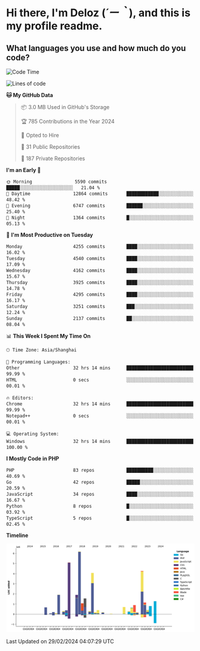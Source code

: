 # **Hi there, I'm Deloz (*´ー｀*), and this is my profile readme.**

## **What languages you use and how much do you code?**

<!--START_SECTION:waka-->
![Code Time](http://img.shields.io/badge/Code%20Time-3%2C379%20hrs%2041%20mins-blue)

![Lines of code](https://img.shields.io/badge/From%20Hello%20World%20I%27ve%20Written-34.9%20million%20lines%20of%20code-blue)

**🐱 My GitHub Data** 

> 📦 3.0 MB Used in GitHub's Storage 
 > 
> 🏆 785 Contributions in the Year 2024
 > 
> 💼 Opted to Hire
 > 
> 📜 31 Public Repositories 
 > 
> 🔑 187 Private Repositories 
 > 
**I'm an Early 🐤** 

```text
🌞 Morning                5590 commits        █████░░░░░░░░░░░░░░░░░░░░   21.04 % 
🌆 Daytime                12864 commits       ████████████░░░░░░░░░░░░░   48.42 % 
🌃 Evening                6747 commits        ██████░░░░░░░░░░░░░░░░░░░   25.40 % 
🌙 Night                  1364 commits        █░░░░░░░░░░░░░░░░░░░░░░░░   05.13 % 
```
📅 **I'm Most Productive on Tuesday** 

```text
Monday                   4255 commits        ████░░░░░░░░░░░░░░░░░░░░░   16.02 % 
Tuesday                  4540 commits        ████░░░░░░░░░░░░░░░░░░░░░   17.09 % 
Wednesday                4162 commits        ████░░░░░░░░░░░░░░░░░░░░░   15.67 % 
Thursday                 3925 commits        ████░░░░░░░░░░░░░░░░░░░░░   14.78 % 
Friday                   4295 commits        ████░░░░░░░░░░░░░░░░░░░░░   16.17 % 
Saturday                 3251 commits        ███░░░░░░░░░░░░░░░░░░░░░░   12.24 % 
Sunday                   2137 commits        ██░░░░░░░░░░░░░░░░░░░░░░░   08.04 % 
```


📊 **This Week I Spent My Time On** 

```text
🕑︎ Time Zone: Asia/Shanghai

💬 Programming Languages: 
Other                    32 hrs 14 mins      █████████████████████████   99.99 % 
HTML                     0 secs              ░░░░░░░░░░░░░░░░░░░░░░░░░   00.01 % 

🔥 Editors: 
Chrome                   32 hrs 14 mins      █████████████████████████   99.99 % 
Notepad++                0 secs              ░░░░░░░░░░░░░░░░░░░░░░░░░   00.01 % 

💻 Operating System: 
Windows                  32 hrs 14 mins      █████████████████████████   100.00 % 
```

**I Mostly Code in PHP** 

```text
PHP                      83 repos            ██████████░░░░░░░░░░░░░░░   40.69 % 
Go                       42 repos            █████░░░░░░░░░░░░░░░░░░░░   20.59 % 
JavaScript               34 repos            ████░░░░░░░░░░░░░░░░░░░░░   16.67 % 
Python                   8 repos             █░░░░░░░░░░░░░░░░░░░░░░░░   03.92 % 
TypeScript               5 repos             █░░░░░░░░░░░░░░░░░░░░░░░░   02.45 % 
```



**Timeline**

![Lines of Code chart](https://raw.githubusercontent.com/deloz/deloz/main/assets/bar_graph.png)


 Last Updated on 29/02/2024 04:07:29 UTC
<!--END_SECTION:waka-->
